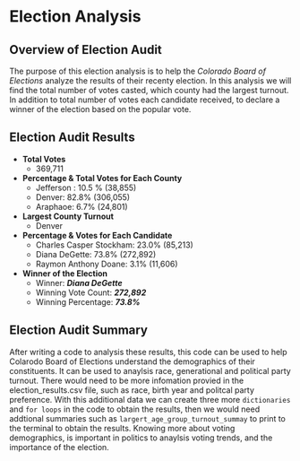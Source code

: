 # Election Analysis
## Overview of Election Audit
The purpose of this election analysis is to help the _Colorado Board of Elections_ analyze the results of their recenty election. In this analysis we will find the total number of votes casted, which county had the largest turnout. In addition to total number of votes each candidate received, to declare a winner of the election based on the popular vote.

## Election Audit Results 
* **Total Votes**
    * 369,711  
* **Percentage & Total Votes for Each County**
    * Jefferson : 10.5 % (38,855)
    * Denver: 82.8% (306,055)
    * Araphaoe: 6.7% (24,801)
* **Largest County Turnout**
    * Denver
* **Percentage & Votes for Each Candidate**
    * Charles Casper Stockham: 23.0% (85,213)
    * Diana DeGette: 73.8% (272,892)
    * Raymon Anthony Doane: 3.1% (11,606)
* **Winner of the Election**
    * Winner:   ***Diana DeGette***
    * Winning Vote Count:   ***272,892***
    * Winning Percentage:   ***73.8%***

## Election Audit Summary
After writing a code to analysis these results, this code can be used to help Colarodo Board of Elections understand the demographics of their constituents. It can be used to anaylsis race, generational and political party turnout. There would need to be more infomation provied in the election_results.csv file, such as race, birth year and politcal party preference. With this additional data we can create three more `dictionaries` and `for loops` in the code to obtain the results, then we would need addtional summaries such as `largert_age_group_turnout_summay` to print to the terminal to obtain the results. Knowing more about voting demographics, is important in politics to anaylsis voting trends, and the importance of the election. 
